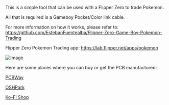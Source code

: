 This is a simple tool that can be used with a Flipper Zero to trade Pokemon.

All that is required is a Gameboy Pocket/Color link cable.

For more information on how it works, please refer to:
https://github.com/EstebanFuentealba/Flipper-Zero-Game-Boy-Pokemon-Trading

Flipper Zero Pokemon Trading app:
https://lab.flipper.net/apps/pokemon

![image](https://github.com/Jackv-makes/Flipper_zero_Pokemon/assets/11802629/0f004f5a-5c74-4059-a229-d565cc3953f5)

Here are some places where you can buy or get the PCB manufactured:

<a href="https://www.pcbway.com/project/shareproject/Flipper_Zero_Pokemon_Trading_Tool_b1f06530.html">PCBWay</a>

<a href="https://oshpark.com/shared_projects/k3kgwL1g">OSHPark</a>

<a href="https://ko-fi.com/s/fb74edab4f">Ko-Fi Shop</a>


